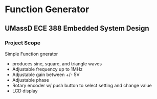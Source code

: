 # Function Generator
## UMassD ECE 388 Embedded System Design

### Project Scope
Simple Function gnerator
* produces sine, square, and triangle waves
* Adjustable frequency up to 1MHz
* Adjustable gain between +/- 5V
* Adjustable phase
* Rotary encoder w/ push button to select setting and change value
* LCD display
